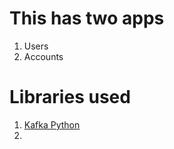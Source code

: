 # This has two apps
1. Users
2. Accounts

# Libraries used
1. [Kafka Python](https://kafka-python.readthedocs.io/en/master/usage.html)
2. 